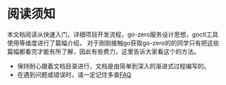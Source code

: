# 阅读须知

本文档阅读从快速入门，详细项目开发流程，go-zero服务设计思想，goctl工具使用等维度进行了篇幅介绍，
对于刚刚接触go获取go-zero的的同学只有把这些篇幅都看完才能有所了解，因此有些费力，这里告诉大家看这个的方法。
* 保持耐心跟着文档目录进行，文档是由简单到深入的渐进式过程编写的。
* 在遇到问题或错误时，请一定记住多查[FAQ](faq.md)
